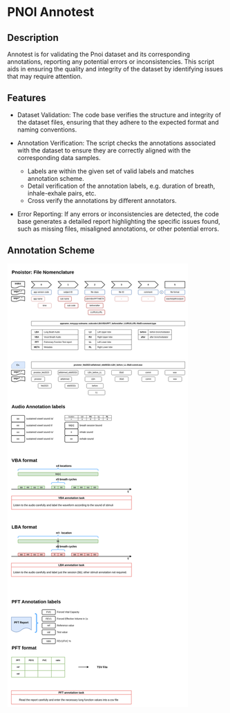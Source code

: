 # PNOI Annotest

## Description

Annotest is for validating the Pnoi dataset and its corresponding annotations, reporting any potential errors or inconsistencies. This script aids in ensuring the quality and integrity of the dataset by identifying issues that may require attention.

## Features

- Dataset Validation: The code base verifies the structure and integrity of the dataset files, ensuring that they adhere to the expected format and naming conventions.

- Annotation Verification: The script checks the annotations associated with the dataset to ensure they are correctly aligned with the corresponding data samples.
  - Labels are within the given set of valid labels and matches annotation scheme.
  - Detail verification of the annotation labels, e.g. duration of breath, inhale-exhale pairs, etc.
  - Cross verify the annotations by different annotators.

- Error Reporting: If any errors or inconsistencies are detected, the code base generates a detailed report highlighting the specific issues found, such as missing files, misaligned annotations, or other potential errors.

## Annotation Scheme

![Annotation Scheme](/media/pnoi-annotation_scheme.png)